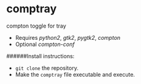 # comptray
compton toggle for tray

- Requires *python2*, *gtk2*, *pygtk2*, *compton*
- Optional *compton-conf*

######Install instructions:

- `git clone` the repository.
- Make the `comptray` file executable and execute.
